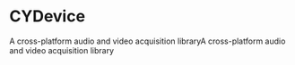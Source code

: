 # CYDevice
A cross-platform audio and video acquisition libraryA cross-platform audio and video acquisition library
